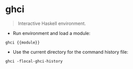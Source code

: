 # ghci

> Interactive Haskell environment.

- Run environment and load a module:

`ghci {{module}}`

- Use the current directory for the command history file:

`ghci -flocal-ghci-history`
